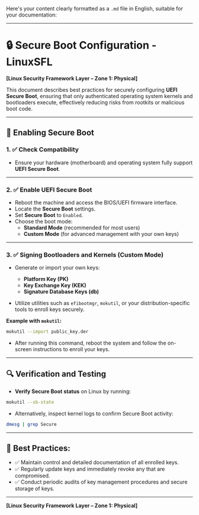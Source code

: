 Here's your content clearly formatted as a `.md` file in English, suitable for your documentation:

---

# 🔒 Secure Boot Configuration - LinuxSFL

**[Linux Security Framework Layer – Zone 1: Physical]**

This document describes best practices for securely configuring **UEFI Secure Boot**, ensuring that only authenticated operating system kernels and bootloaders execute, effectively reducing risks from rootkits or malicious boot code.

---

## 🔐 Enabling Secure Boot

### 1. ✅ Check Compatibility

- Ensure your hardware (motherboard) and operating system fully support **UEFI Secure Boot**.

---

### 2. ✅ Enable UEFI Secure Boot

- Reboot the machine and access the BIOS/UEFI firmware interface.
- Locate the **Secure Boot** settings.
- Set **Secure Boot** to `Enabled`.
- Choose the boot mode:
  - **Standard Mode** (recommended for most users)
  - **Custom Mode** (for advanced management with your own keys)

---

### 3. ✅ Signing Bootloaders and Kernels (Custom Mode)

- Generate or import your own keys:
  - **Platform Key (PK)**
  - **Key Exchange Key (KEK)**
  - **Signature Database Keys (db)**

- Utilize utilities such as `efibootmgr`, `mokutil`, or your distribution-specific tools to enroll keys securely.

**Example with `mokutil`:**

```bash
mokutil --import public_key.der
```

- After running this command, reboot the system and follow the on-screen instructions to enroll your keys.

---

## 🔍 Verification and Testing

- **Verify Secure Boot status** on Linux by running:

```bash
mokutil --sb-state
```

- Alternatively, inspect kernel logs to confirm Secure Boot activity:

```bash
dmesg | grep Secure
```

---

## 📌 Best Practices:

- ✅ Maintain control and detailed documentation of all enrolled keys.
- ✅ Regularly update keys and immediately revoke any that are compromised.
- ✅ Conduct periodic audits of key management procedures and secure storage of keys.

---

**[Linux Security Framework Layer – Zone 1: Physical]**
